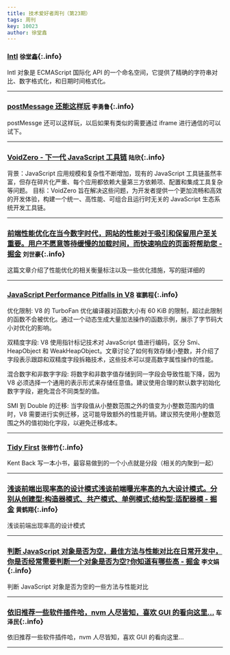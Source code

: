 ```yaml
---
title: 技术爱好者周刊（第23期）
tags: 周刊
key: 10023
author: 徐堂鑫
---
```


### [Intl](https://developer.mozilla.org/zh-CN/docs/Web/JavaScript/Reference/Global_Objects/Intl)   `徐堂鑫`{:.info}

Intl 对象是 ECMAScript 国际化 API 的一个命名空间，它提供了精确的字符串对比、数字格式化，和日期时间格式化。

---

### [postMessage 还能这样玩](https://segmentfault.com/a/1190000038252640)   `李勇鲁`{:.info}

postMessge 还可以这样玩，以后如果有类似的需要通过 iframe 进行通信的可以试下。

---

### [VoidZero - 下一代 JavaScript 工具链](https://baijiahao.baidu.com/s?id=1812039011439088445&wfr=spider&for=pc)   `陆欣`{:.info}

背景：JavaScript 应用规模和复杂性不断增加，现有的 JavaScript 工具链虽然丰富，但存在碎片化严重、每个应用都依赖大量第三方依赖项、配置和集成工具复杂等问题。
目标：VoidZero 旨在解决这些问题，为开发者提供一个更加流畅和高效的开发体验，构建一个统一、高性能、可组合且运行时无关的 JavaScript 生态系统开发工具链。

---

### [前端性能优化在当今数字时代，网站的性能对于吸引和保留用户至关重要。用户不愿意等待缓慢的加载时间，而快速响应的页面将帮助您 - 掘金](https://juejin.cn/post/7363830946908979239)   `刘世豪`{:.info}

这篇文章介绍了性能优化的相关衡量标注以及一些优化措施，写的挺详细的

---

### [JavaScript Performance Pitfalls in V8](https://ponyfoo.com/articles/javascript-performance-pitfalls-v8)   `崔鹏程`{:.info}

优化限制: V8 的 TurboFan 优化编译器对函数大小有 60 KiB 的限制，超过此限制的函数不会被优化。通过一个动态生成大量加法操作的函数示例，展示了字节码大小对优化的影响。

双精度字段: V8 使用指针标记技术对 JavaScript 值进行编码，区分 Smi、HeapObject 和 WeakHeapObject。文章讨论了如何有效存储小整数，并介绍了字段表示跟踪和双精度字段拆箱技术，这些技术可以提高数字属性操作的性能。

混合数字和非数字字段: 将数字和非数字值存储到同一字段会导致性能下降，因为 V8 必须选择一个通用的表示形式来存储任意值。建议使用合理的默认数字初始化数字字段，避免混合不同类型的值。

SMI 到 Double 的迁移: 当字段值从小整数范围之外的值变为小整数范围内的值时，V8 需要进行实例迁移，这可能导致额外的性能开销。建议预先使用小整数范围之外的值初始化字段，以避免迁移成本。

---

### [Tidy First](https://www.oreilly.com/library/view/tidy-first/9781098151232/)   `张修竹`{:.info}

Kent Back 写一本小书，最容易做到的一个小点就是分段（相关的内聚到一起）

---

### [浅谈前端出现率高的设计模式浅谈前端曝光率高的九大设计模式。分别从创建型:构造器模式、共产模式、单例模式;结构型:适配器模 - 掘金](https://juejin.cn/post/7274146202496041018)   `黄鹤翔`{:.info}

浅谈前端出现率高的设计模式

---

### [判断 JavaScript 对象是否为空，最佳方法与性能对比在日常开发中，你是否经常需要判断一个对象是否为空?你知道有哪些高 - 掘金](https://juejin.cn/post/7372933691490959398)   `李文娟`{:.info}

判断 JavaScript 对象是否为空的一些方法与性能对比

---

### [依旧推荐一些软件插件哈，nvm 人尽皆知，喜欢 GUI 的看向这里...](https://github.com/1111mp/nvm-desktop)   `车泽民`{:.info}

依旧推荐一些软件插件哈，nvm 人尽皆知，喜欢 GUI 的看向这里...

---
